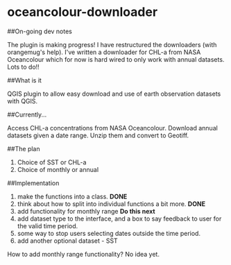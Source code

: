 oceancolour-downloader
======================

##On-going dev notes

The plugin is making progress! I have restructured the downloaders (with orangemug's help). I've written a downloader for CHL-a from NASA Oceancolour which for now is hard wired to only work with annual datasets. Lots to do!!

##What is it

QGIS plugin to allow easy download and use of earth observation datasets with QGIS. 

##Currently...

Access CHL-a concentrations from NASA Oceancolour. Download annual datasets given a date range. Unzip them and convert to Geotiff. 

##The plan

1. Choice of SST or CHL-a
2. Choice of monthly or annual

##Implementation

1. make the functions into a class. __DONE__
2. think about how to split into individual functions a bit more. __DONE__
3. add functionality for monthly range __Do this next__
4. add dataset type to the interface, and a box to say feedback to user for the valid time period. 
5. some way to stop users selecting dates outside the time period.
6. add another optional dataset - SST


How to add monthly range functionality? No idea yet. 

